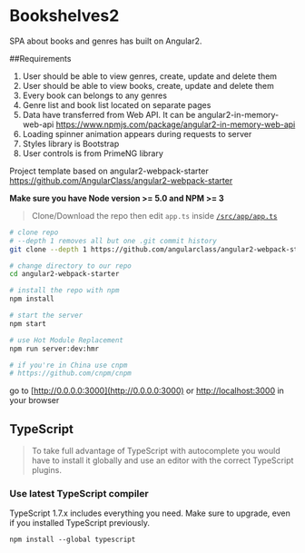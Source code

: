 # Bookshelves2

SPA about books and genres has built on Angular2.

##Requirements

1. User should be able to view genres, create, update and delete them
2. User should be able to view books, create, update and delete them
3. Every book can belongs to any genres
4. Genre list and book list located on separate pages
5. Data have transferred from Web API. It can be angular2-in-memory-web-api
https://www.npmjs.com/package/angular2-in-memory-web-api
6. Loading spinner animation appears during requests to server
7. Styles library is Bootstrap
8. User controls is from PrimeNG library

Project template based on angular2-webpack-starter
https://github.com/AngularClass/angular2-webpack-starter

**Make sure you have Node version >= 5.0 and NPM >= 3**
> Clone/Download the repo then edit `app.ts` inside [`/src/app/app.ts`](/src/app/app.ts)

```bash
# clone repo
# --depth 1 removes all but one .git commit history
git clone --depth 1 https://github.com/angularclass/angular2-webpack-starter.git

# change directory to our repo
cd angular2-webpack-starter

# install the repo with npm
npm install

# start the server
npm start

# use Hot Module Replacement
npm run server:dev:hmr

# if you're in China use cnpm
# https://github.com/cnpm/cnpm
```
go to [http://0.0.0.0:3000](http://0.0.0.0:3000) or [http://localhost:3000](http://localhost:3000) in your browser

## TypeScript
> To take full advantage of TypeScript with autocomplete you would have to install it globally and use an editor with the correct TypeScript plugins.

### Use latest TypeScript compiler
TypeScript 1.7.x includes everything you need. Make sure to upgrade, even if you installed TypeScript previously.

```
npm install --global typescript
```


